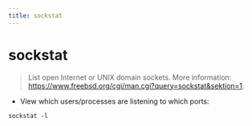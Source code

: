 ```yaml
---
title: sockstat
---
```

# sockstat

> List open Internet or UNIX domain sockets.
> More information: <https://www.freebsd.org/cgi/man.cgi?query=sockstat&sektion=1>.

- View which users/processes are listening to which ports:

`sockstat -l`
